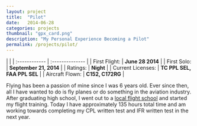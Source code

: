 ```yaml
---
layout: project
title:  "Pilot"
date:   2014-06-28
categories: projects
thumbnail: "gpx_card.png"
description: "My Personal Experience Becoming a Pilot"
permalink: /projects/pilot/
---
```

|                      |
| :------------ | :-------------- |
| First Flight:      | __June 28 2014__ |
| First Solo:     |    __September 21, 2014__   |
| Ratings:  | __Night__ |
| Current Licenses: |  __TC PPL SEL, FAA PPL SEL__ |
| Aircraft Flown:  | __C152, C172RG__ |

Flying has been a passion of mine since I was 6 years old. Ever since then, all I have wanted to do is fly planes or do something in the aviation industry. After graduating high school, I went out to a [local flight school][wwfc] and started my flight training. Today I have approximately 135 hours total time and am working towards completing my CPL written test and IFR written test in the next year.

[wwfc]: http://www.wwfc.ca/
